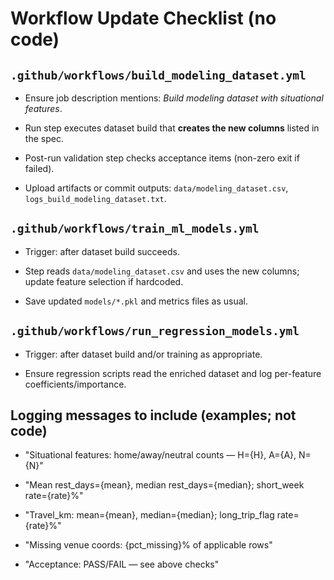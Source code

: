 # Workflow Update Checklist (no code)

## `.github/workflows/build_modeling_dataset.yml`

- Ensure job description mentions: *Build modeling dataset with situational features*.

- Run step executes dataset build that **creates the new columns** listed in the spec.

- Post-run validation step checks acceptance items (non-zero exit if failed).

- Upload artifacts or commit outputs: `data/modeling_dataset.csv`, `logs_build_modeling_dataset.txt`.


## `.github/workflows/train_ml_models.yml`

- Trigger: after dataset build succeeds.

- Step reads `data/modeling_dataset.csv` and uses the new columns; update feature selection if hardcoded.

- Save updated `models/*.pkl` and metrics files as usual.


## `.github/workflows/run_regression_models.yml`

- Trigger: after dataset build and/or training as appropriate.

- Ensure regression scripts read the enriched dataset and log per-feature coefficients/importance.


## Logging messages to include (examples; not code)

- "Situational features: home/away/neutral counts — H={H}, A={A}, N={N}"

- "Mean rest_days={mean}, median rest_days={median}; short_week rate={rate}%"

- "Travel_km: mean={mean}, median={median}; long_trip_flag rate={rate}%"

- "Missing venue coords: {pct_missing}% of applicable rows"

- "Acceptance: PASS/FAIL — see above checks"

